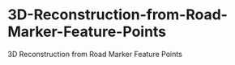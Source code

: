 # 3D-Reconstruction-from-Road-Marker-Feature-Points
3D Reconstruction from Road Marker Feature Points
